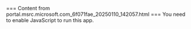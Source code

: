 === Content from portal.msrc.microsoft.com_6f071fae_20250110_142057.html ===
You need to enable JavaScript to run this app.
